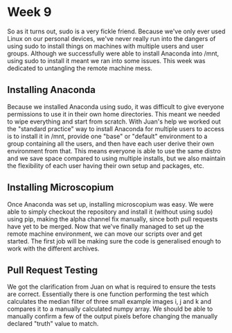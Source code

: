# Week 9

So as it turns out, sudo is a very fickle friend. Because we've only ever used Linux on our personal devices, we've never really run into the dangers of using sudo to install things on machines with multiple users and user groups. Although we successfully were able to install Anaconda into /mnt, using sudo to install it meant we ran into some issues. This week was dedicated to untangling the remote machine mess.

## Installing Anaconda
Because we installed Anaconda using sudo, it was difficult to give everyone permissions to use it in their own home directories. This meant we needed to wipe everything and start from scratch. With Juan's help we worked out the "standard practice" way to install Anaconda for multiple users to access is to install it in /mnt, provide one "base" or "default" environment to a group containing all the users, and then have each user derive their own environment from that. This means everyone is able to use the same distro and we save space compared to using multiple installs, but we also maintain the flexibility of each user having their own setup and packages, etc. 

## Installing Microscopium
Once Anaconda was set up, installing microscopium was easy. We were able to simply checkout the repository and install it (without using sudo) using pip, making the alpha channel fix manually, since both pull requests have yet to be merged. Now that we've finally managed to set up the remote machine environment, we can move our scripts over and get started. The first job will be making sure the code is generalised enough to work with the different archives. 

## Pull Request Testing
We got the clarification from Juan on what is required to ensure the tests are correct. Essentially there is one function performing the test which calculates the median filter of three small example images i, j and k and compares it to a manually calculated numpy array. We should be able to manually confirm a few of the output pixels before changing the manually declared "truth" value to match.
